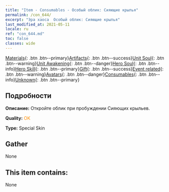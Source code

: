 ```yaml
---
title: "Item - Consumables - Особый облик: Сияющие крылья"
permalink: /con_644/
excerpt: "Эра хаоса  Особый облик: Сияющие крылья"
last_modified_at: 2021-05-11
locale: ru
ref: "con_644.md"
toc: false
classes: wide
---
```

 [Materials](/ItemsRU/){: .btn .btn--primary}[Artifacts](/ItemsRU/Artifacts/){: .btn .btn--success}[Unit Soul](/ItemsRU/UnitSoul/){: .btn .btn--warning}[Unit Awakening](/ItemsRU/UnitAwakening/){: .btn .btn--danger}[Hero Soul](/ItemsRU/HeroSoul/){: .btn .btn--info}[Hero Skill](/ItemsRU/HeroSkill/){: .btn .btn--primary}[Gift](/ItemsRU/Gift/){: .btn .btn--success}[Event related](/ItemsRU/Events/){: .btn .btn--warning}[Avatars](/ItemsRU/Avatars/){: .btn .btn--danger}[Consumables](/ItemsRU/Consumables/){: .btn .btn--info}[Unknown](/ItemsRU/Unknown/){: .btn .btn--primary}

## Подробности
 **Описание:** Откройте облик при пробуждении Сияющих крыльев.

 **Quality:** <span style="color: #FF8C00">OK</span>

 **Type:** Special Skin

## Gather

  None

## This item contains:

  None

